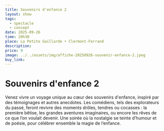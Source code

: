 ```yaml
---
title: Souvenirs d'enfance 2
layout: show
tags:
  - spectacle
  - concept
date: 2025-09-26
time: 20h30
place: La Petite Gaillarde • Clermont-Ferrand
description:
price: 9
image: ../../assets/img/affiche-20250926-souvenir-enfance-2.jpeg
buy_link:
---
```


# Souvenirs d'enfance 2

Venez vivre un voyage unique au cœur des souvenirs d'enfance, inspiré par des témoignages et autres anecdotes.
Les comédiens, tels des explorateurs du passé, feront revivre des moments drôles, tendres ou cocasses : la première bêtise, les grandes aventures imaginaires, ou encore les rêves de ce que l’on voulait devenir.
Une soirée où la nostalgie se teinte d’humour et de poésie, pour célébrer ensemble la magie de l’enfance.
